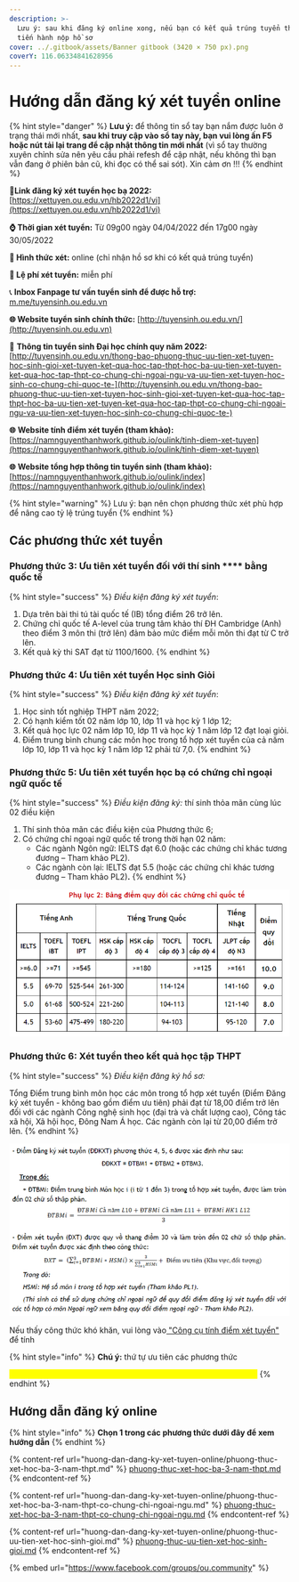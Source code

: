 ```yaml
---
description: >-
  Lưu ý: sau khi đăng ký online xong, nếu bạn có kết quả trúng tuyển thì mới
  tiến hành nộp hồ sơ
cover: ../.gitbook/assets/Banner gitbook (3420 × 750 px).png
coverY: 116.06334841628956
---
```


# Hướng dẫn đăng ký xét tuyển online

{% hint style="danger" %}
**Lưu ý:** để thông tin sổ tay bạn nắm được luôn ở trạng thái mới nhất, **sau khi truy cập vào sổ tay này, bạn vui lòng ấn F5 hoặc nút tải lại trang để cập nhật thông tin mới nhất** (vì sổ tay thường xuyên chỉnh sửa nên yêu cầu phải refesh để cập nhật, nếu không thì bạn vẫn đang ở phiên bản cũ, khi đọc có thể sai sót). Xin cảm ơn !!!
{% endhint %}

🔗**Link đăng ký xét tuyển học bạ 2022:** [https://xettuyen.ou.edu.vn/hb2022d1/vi](https://xettuyen.ou.edu.vn/hb2022d1/vi)

**⌚ Thời gian xét tuyển:** Từ 09g00 ngày 04/04/2022 đến 17g00 ngày 30/05/2022&#x20;

**📌 Hình thức xét:** online (chỉ nhận hồ sơ khi có kết quả trúng tuyển)

**📌 Lệ phí xét tuyển:** miễn phí

📞 **Inbox Fanpage tư vấn tuyển sinh để được hỗ trợ:** [m.me/tuyensinh.ou.edu.vn](https://m.me/tuyensinh.ou.edu.vn)

**🌐 Website tuyển sinh chính thức:** [http://tuyensinh.ou.edu.vn/](http://tuyensinh.ou.edu.vn)

🔗 **Thông tin tuyển sinh Đại học chính quy năm 2022:** [http://tuyensinh.ou.edu.vn/thong-bao-phuong-thuc-uu-tien-xet-tuyen-hoc-sinh-gioi-xet-tuyen-ket-qua-hoc-tap-thpt-hoc-ba-uu-tien-xet-tuyen-ket-qua-hoc-tap-thpt-co-chung-chi-ngoai-ngu-va-uu-tien-xet-tuyen-hoc-sinh-co-chung-chi-quoc-te-](http://tuyensinh.ou.edu.vn/thong-bao-phuong-thuc-uu-tien-xet-tuyen-hoc-sinh-gioi-xet-tuyen-ket-qua-hoc-tap-thpt-hoc-ba-uu-tien-xet-tuyen-ket-qua-hoc-tap-thpt-co-chung-chi-ngoai-ngu-va-uu-tien-xet-tuyen-hoc-sinh-co-chung-chi-quoc-te-)

**🌐** **Website tính điểm xét tuyển (tham khảo):** [https://namnguyenthanhwork.github.io/oulink/tinh-diem-xet-tuyen](https://namnguyenthanhwork.github.io/oulink/tinh-diem-xet-tuyen)

**🌐** **Website tổng hợp thông tin tuyển sinh (tham khảo):** [https://namnguyenthanhwork.github.io/oulink/index](https://namnguyenthanhwork.github.io/oulink/index)

{% hint style="warning" %}
Lưu ý: bạn nên chọn phương thức xét phù hợp để nâng cao tỷ lệ trúng tuyển
{% endhint %}

## **Các phương thức xét tuyển**

### **Phương thức 3:** Ưu tiên xét tuyển đối với thí sinh **** bằng quốc tế

{% hint style="success" %}
_Điều kiện đăng ký xét tuyển_:

1. Dựa trên bài thi tú tài quốc tế (IB) tổng điểm 26 trở lên.
2. Chứng chỉ quốc tế A-level của trung tâm khảo thí ĐH Cambridge (Anh) theo điểm 3 môn thi (trở lên) đảm bảo mức điểm mỗi môn thi đạt từ C trở lên.
3. Kết quả kỳ thi SAT đạt từ 1100/1600.
{% endhint %}

### **Phương thức 4:** Ưu tiên xét tuyển Học sinh Giỏi

{% hint style="success" %}
_Điều kiện đăng ký xét tuyển_:

1. Học sinh tốt nghiệp THPT năm 2022;
2. Có hạnh kiểm tốt 02 năm lớp 10, lớp 11 và học kỳ 1 lớp 12;
3. Kết quả học lực 02 năm lớp 10, lớp 11 và học kỳ 1 năm lớp 12 đạt loại giỏi.
4. Điểm trung bình chung các môn học trong tổ hợp xét tuyển của cả năm lớp 10, lớp 11 và học kỳ 1 năm lớp 12 phải từ 7,0.
{% endhint %}

### **Phương thức 5:** Ưu tiên xét tuyển học bạ có chứng chỉ ngoại ngữ quốc tế

{% hint style="success" %}
_Điều kiện đăng ký:_ thí sinh thỏa mãn cùng lúc 02 điều kiện

1. Thí sinh thỏa mãn các điều kiện của Phương thức 6;
2. Có chứng chỉ ngoại ngữ quốc tế trong thời hạn 02 năm:
   * Các ngành Ngôn ngữ: IELTS đạt 6.0 (hoặc các chứng chỉ khác tương đương – Tham khảo PL2).
   * Các ngành còn lại: IELTS đạt 5.5 (hoặc các chứng chỉ khác tương đương – Tham khảo PL2)**.**
{% endhint %}

![Phụ lục 2](<../.gitbook/assets/image (11) (1).png>)

### **Phương thức 6:** Xét tuyển theo kết quả học tập THPT

{% hint style="success" %}
_Điều kiện đăng ký hồ sơ:_

Tổng Điểm trung bình môn học các môn trong tổ hợp xét tuyển (Điểm Đăng ký xét tuyển - không bao gồm điểm ưu tiên) phải đạt từ 18,00 điểm trở lên đối với các ngành Công nghệ sinh học (đại trà và chất lượng cao), Công tác xã hội, Xã hội học, Đông Nam Á học. Các ngành còn lại từ 20,00 điểm trở lên.
{% endhint %}

![Phương thức 6](<../.gitbook/assets/image (2) (1).png>)

Nếu thấy công thức khó khăn, vui lòng vào[ "Công cụ tính điểm xét tuyển"](cong-cu-tinh-diem-xet-tuyen.md) để tính

{% hint style="info" %}
**Chú ý:** thứ tự ưu tiên các phương thức&#x20;

<mark style="color:yellow;">**Phương thức 4 > Phương thức 3 > Phương thức 5 > Phương thức 6**</mark>
{% endhint %}

## Hướng dẫn đăng ký online

{% hint style="info" %}
**Chọn 1 trong các phương thức dưới đây để xem hướng dẫn**
{% endhint %}

{% content-ref url="huong-dan-dang-ky-xet-tuyen-online/phuong-thuc-xet-hoc-ba-3-nam-thpt.md" %}
[phuong-thuc-xet-hoc-ba-3-nam-thpt.md](huong-dan-dang-ky-xet-tuyen-online/phuong-thuc-xet-hoc-ba-3-nam-thpt.md)
{% endcontent-ref %}

{% content-ref url="huong-dan-dang-ky-xet-tuyen-online/phuong-thuc-xet-hoc-ba-3-nam-thpt-co-chung-chi-ngoai-ngu.md" %}
[phuong-thuc-xet-hoc-ba-3-nam-thpt-co-chung-chi-ngoai-ngu.md](huong-dan-dang-ky-xet-tuyen-online/phuong-thuc-xet-hoc-ba-3-nam-thpt-co-chung-chi-ngoai-ngu.md)
{% endcontent-ref %}

{% content-ref url="huong-dan-dang-ky-xet-tuyen-online/phuong-thuc-uu-tien-xet-hoc-sinh-gioi.md" %}
[phuong-thuc-uu-tien-xet-hoc-sinh-gioi.md](huong-dan-dang-ky-xet-tuyen-online/phuong-thuc-uu-tien-xet-hoc-sinh-gioi.md)
{% endcontent-ref %}

{% embed url="https://www.facebook.com/groups/ou.community" %}
